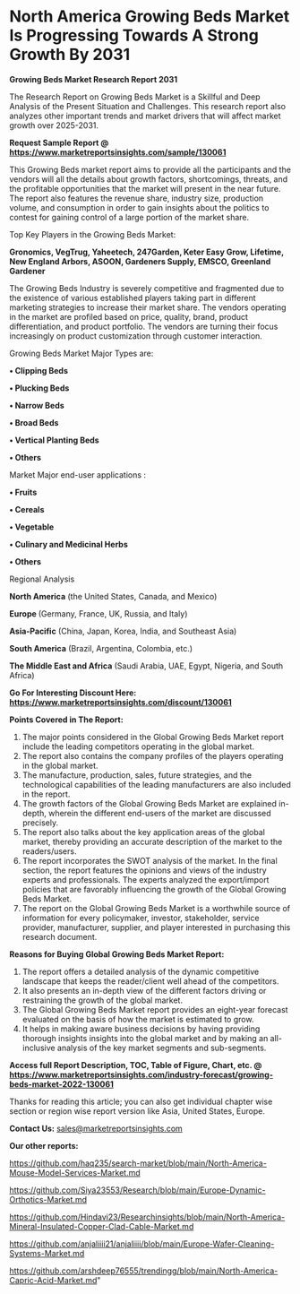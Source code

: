 # North America Growing Beds Market Is Progressing Towards A Strong Growth By 2031

<strong>Growing Beds Market Research Report 2031</strong>

The Research Report on Growing Beds Market is a Skillful and Deep Analysis of the Present Situation and Challenges. This research report also analyzes other important trends and market drivers that will affect market growth over 2025-2031.

<strong>Request Sample Report @ <a href=https://www.marketreportsinsights.com/sample/130061>https://www.marketreportsinsights.com/sample/130061</a></strong>

This Growing Beds market report aims to provide all the participants and the vendors will all the details about growth factors, shortcomings, threats, and the profitable opportunities that the market will present in the near future. The report also features the revenue share, industry size, production volume, and consumption in order to gain insights about the politics to contest for gaining control of a large portion of the market share.

Top Key Players in the Growing Beds Market:

<strong>Gronomics, VegTrug, Yaheetech, 247Garden, Keter Easy Grow, Lifetime, New England Arbors, ASOON, Gardeners Supply, EMSCO, Greenland Gardener</strong>

The Growing Beds Industry is severely competitive and fragmented due to the existence of various established players taking part in different marketing strategies to increase their market share. The vendors operating in the market are profiled based on price, quality, brand, product differentiation, and product portfolio. The vendors are turning their focus increasingly on product customization through customer interaction.

Growing Beds Market Major Types are:

<strong>• Clipping Beds

• Plucking Beds

• Narrow Beds

• Broad Beds

• Vertical Planting Beds

• Others</strong>

Market Major end-user applications :

<strong>• Fruits

• Cereals

• Vegetable

• Culinary and Medicinal Herbs

• Others</strong>

Regional Analysis

</u><strong><b>North America</b></strong> (the United States, Canada, and Mexico)

<strong><b>Europe </b></strong>(Germany, France, UK, Russia, and Italy)

<strong><b>Asia-Pacific</b></strong> (China, Japan, Korea, India, and Southeast Asia)

<strong><b>South America</b></strong> (Brazil, Argentina, Colombia, etc.)

<strong><b>The Middle East and Africa</b></strong> (Saudi Arabia, UAE, Egypt, Nigeria, and South Africa)

<strong>Go For Interesting Discount Here: <a href=https://www.marketreportsinsights.com/discount/130061>https://www.marketreportsinsights.com/discount/130061</a></strong>

<strong>Points Covered in The Report:</strong>
<ol>
  <li>The major points considered in the Global Growing Beds Market report include the leading competitors operating in the global market.</li>
  <li>The report also contains the company profiles of the players operating in the global market.</li>
  <li>The manufacture, production, sales, future strategies, and the technological capabilities of the leading manufacturers are also included in the report.</li>
  <li>The growth factors of the Global Growing Beds Market are explained in-depth, wherein the different end-users of the market are discussed precisely.</li>
  <li>The report also talks about the key application areas of the global market, thereby providing an accurate description of the market to the readers/users.</li>
  <li>The report incorporates the SWOT analysis of the market. In the final section, the report features the opinions and views of the industry experts and professionals. The experts analyzed the export/import policies that are favorably influencing the growth of the Global Growing Beds Market.</li>
  <li>The report on the Global Growing Beds Market is a worthwhile source of information for every policymaker, investor, stakeholder, service provider, manufacturer, supplier, and player interested in purchasing this research document.</li>
</ol>
<strong>Reasons for Buying Global Growing Beds Market Report:</strong>

<ol>
  <li>The report offers a detailed analysis of the dynamic competitive landscape that keeps the reader/client well ahead of the competitors.</li>
  <li>It also presents an in-depth view of the different factors driving or restraining the growth of the global market.</li>
  <li>The Global Growing Beds Market report provides an eight-year forecast evaluated on the basis of how the market is estimated to grow.</li>
  <li>It helps in making aware business decisions by having providing thorough insights insights into the global market and by making an all-inclusive analysis of the key market segments and sub-segments.</li>
</ol>
<strong>Access full Report Description, TOC, Table of Figure, Chart, etc. @ <a href=https://www.marketreportsinsights.com/industry-forecast/growing-beds-market-2022-130061>https://www.marketreportsinsights.com/industry-forecast/growing-beds-market-2022-130061</a></strong>


Thanks for reading this article; you can also get individual chapter wise section or region wise report version like Asia, United States, Europe.

<strong>Contact Us:</strong>
sales@marketreportsinsights.com

<strong>Our other reports:</strong>

<a href=https://github.com/haq235/search-market/blob/main/North-America-Mouse-Model-Services-Market.md>https://github.com/haq235/search-market/blob/main/North-America-Mouse-Model-Services-Market.md</a>

<a href=https://github.com/Siya23553/Research/blob/main/Europe-Dynamic-Orthotics-Market.md>https://github.com/Siya23553/Research/blob/main/Europe-Dynamic-Orthotics-Market.md</a>

<a href=https://github.com/Hindavi23/Researchinsights/blob/main/North-America-Mineral-Insulated-Copper-Clad-Cable-Market.md>https://github.com/Hindavi23/Researchinsights/blob/main/North-America-Mineral-Insulated-Copper-Clad-Cable-Market.md</a>

<a href=https://github.com/anjaliiii21/anjaliiii/blob/main/Europe-Wafer-Cleaning-Systems-Market.md>https://github.com/anjaliiii21/anjaliiii/blob/main/Europe-Wafer-Cleaning-Systems-Market.md</a>

<a href=https://github.com/arshdeep76555/trendingg/blob/main/North-America-Capric-Acid-Market.md>https://github.com/arshdeep76555/trendingg/blob/main/North-America-Capric-Acid-Market.md</a>"

